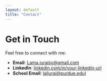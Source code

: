 ```yaml
---
layout: default
title: "Contact"
---
```


# Get in Touch

Feel free to connect with me:

- **Email**: [Lama.juraisy@gmail.com](mailto:Lama.juraisy@gmail.com)
- **LinkedIn**: [linkedin.com/in/your-linkedin-url](https://linkedin.com/in/your-linkedin-url)
- **School Email**: [laljurai@purdue.edu](mailto:Laljurai@purdue.edu))

